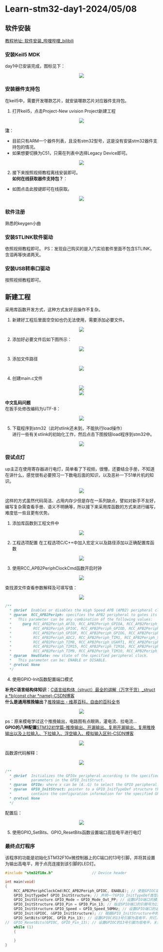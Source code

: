 # Learn-stm32-day1-2024/05/08
## 软件安装 
[教程地址: 软件安装_哔哩哔哩_bilibili](https://www.bilibili.com/video/BV1th411z7sn/?p=3&spm_id_from=pageDriver&vd_source=6a76004ab22d8805367a30ab5bb4d4f0)
### 安装Keil5 MDK
day1中已安装完成，图标见下：
<div align=center>
<img src="https://github.com/Fu0804/Learn-stm32/assets/151499353/c46b8fcc-0bbe-4df1-b10e-9166ce5802d6">
</div>

### 安装器件支持包
在keil5中，需要开发哪款芯片，就安装哪款芯片对应器件支持包。
1. 打开keil5，点击Project-New uvision Project新建工程
<div align=center>
<img src="https://github.com/Fu0804/Learn-stm32/assets/151499353/a1083cb1-0e12-4a8c-840e-967f7bf02a15">
</div>

**注**：
- 目前只有ARM一个器件列表，且没有stm32型号，这是没有安装stm32器件支持包的情况。
- 如果想要切换为C51，只需在列表中选择Legacy Device即可。
<div align=center>
<img src="https://github.com/Fu0804/Learn-stm32/assets/151499353/1848e4ba-9b8b-4e99-bb1f-ba5239686b21">
</div>

2. 接下来按照视频教程离线安装即可。  
**如何在线获取器件支持包？**：
- 如图点击此按键即可在线获取。
<div align=center>
<img src="https://github.com/Fu0804/Learn-stm32/assets/151499353/1354d239-161a-41a6-9bb7-e4c8ecbfdeb4">
</div>

### 软件注册
熟悉的keygen小曲

### 安装STLINK软件驱动
依照视频教程即可。
PS：发现自己购买的是入门实验套件里面不包含STLINK，含泪再等快递两天。

### 安装USB转串口驱动
按照视频教程即可。

## 新建工程
采用库函数开发方式，这种方式友好且操作不复杂。
1. 新建好工程后里面空空如也仍无法使用，需要添加必要文件。
<div align=center>
<img src="https://github.com/Fu0804/Learn-stm32/assets/151499353/58535e4e-5790-45b6-baf5-6ee02c382886">
</div>

2. 添加好必要文件后如下图所示：
<div align=center>
<img src="https://github.com/Fu0804/Learn-stm32/assets/151499353/a1f48948-8c07-4448-a673-7ca7dc354f97">
</div>

3. 添加文件路径
<div align=center>
<img src="https://github.com/Fu0804/Learn-stm32/assets/151499353/e0519ef2-656b-492f-818c-0ee21235657c">
</div>

4. 创建main.c文件
<div align=center>
<img src="https://github.com/Fu0804/Learn-stm32/assets/151499353/5ff973a5-c346-41f7-b59c-067bc5bec3f9">
</div>

<div align=center>
<img src="https://github.com/Fu0804/Learn-stm32/assets/151499353/3a62fc6a-def8-4fcd-809c-ba61bb47cea2">
</div>

**中文乱码问题**  
在扳手处修改编码为UTF-8：
<div align=center>
<img src="https://github.com/Fu0804/Learn-stm32/assets/151499353/ef3c25d8-f861-403d-9e91-69741909623b">
</div>

5. 下载程序到stm32（此时stlink还未到，不能执行load操作）  
进行一些有关stlink的初始化工作，然后点击下图按钮load程序到stm32中。
<div align=center>
<img src="https://github.com/Fu0804/Learn-stm32/assets/151499353/8dc0117f-95bc-4599-9d7d-51a0f82f824c">
</div>

### 尝试点灯
up主正在使用寄存器进行电灯，简单看了下视频，很懵，还要结合手册，不知道在讲什么，感觉很有必要预习一下数电后面的知识，以及恶补一下51单片机的知识。
<div align=center>
<img src="https://github.com/Fu0804/Learn-stm32/assets/151499353/eb70c617-8056-48bd-b494-6980530faa40">
</div>

这样的方式虽然代码简洁、占用内存少但是存在一系列缺点，譬如对新手不友好，编写复杂需查看手册、语义不明确等，所以接下来采用库函数的方式来进行编写，难度低一些且更有优势。  

1. 添加库函数到工程文件中
<div align=center>
<img src="https://github.com/Fu0804/Learn-stm32/assets/151499353/f59b3bb9-d3c3-4eee-8bfa-ba54d9d4a0e2">
</div>

2. 工程选项配置
在工程选项C/C++中加入宏定义以及路径添加以正确配置库函数
<div align=center>
<img src="https://github.com/Fu0804/Learn-stm32/assets/151499353/56c02d30-bd2c-488f-ae5c-ece90be05e2d">
</div>

3. 使用RCC_APB2PeriphClockCmd函数开启时钟
<div align=center>
<img src="https://github.com/Fu0804/Learn-stm32/assets/151499353/98317663-5329-4e17-8bf3-f74fc3d2db90">
</div>

查找源文件查看参数解释及可填写值：
<div align=center>
<img src="https://github.com/Fu0804/Learn-stm32/assets/151499353/6ba1b976-561d-4fa2-8fc9-760afab8b31d">
</div>

```c
/**
  * @brief  Enables or disables the High Speed APB (APB2) peripheral clock.
  * @param  RCC_APB2Periph: specifies the APB2 peripheral to gates its clock.
  *   This parameter can be any combination of the following values:
  *     @arg RCC_APB2Periph_AFIO, RCC_APB2Periph_GPIOA, RCC_APB2Periph_GPIOB,
  *          RCC_APB2Periph_GPIOC, RCC_APB2Periph_GPIOD, RCC_APB2Periph_GPIOE,
  *          RCC_APB2Periph_GPIOF, RCC_APB2Periph_GPIOG, RCC_APB2Periph_ADC1,
  *          RCC_APB2Periph_ADC2, RCC_APB2Periph_TIM1, RCC_APB2Periph_SPI1,
  *          RCC_APB2Periph_TIM8, RCC_APB2Periph_USART1, RCC_APB2Periph_ADC3,
  *          RCC_APB2Periph_TIM15, RCC_APB2Periph_TIM16, RCC_APB2Periph_TIM17,
  *          RCC_APB2Periph_TIM9, RCC_APB2Periph_TIM10, RCC_APB2Periph_TIM11     
  * @param  NewState: new state of the specified peripheral clock.
  *   This parameter can be: ENABLE or DISABLE.
  * @retval None
  */
```
4. 使用GPIO-Init函数配置端口模式  

**补充C语言结构体知识**：[C语言结构体（struct）最全的讲解（万字干货）_struct a *b(const char *name)-CSDN博客](https://blog.csdn.net/lyh290188/article/details/104326450)  
**什么是通用推挽输出？**[推挽输出 - 维基百科，自由的百科全书](https://zh.wikipedia.org/wiki/%E6%8E%A8%E6%8C%BD%E8%BE%93%E5%87%BA)  
<div align=center>
<img src="https://github.com/Fu0804/Learn-stm32/assets/151499353/2a8b7172-366d-42e8-8b05-a2a70df04ed7">
</div>

ps：原来模电学过这个推挽输出，电路图有点眼熟，灌电流、拉电流...  
**GPIO的八种配置**[STM32初学篇-推挽输出、开漏输出、复用开漏输出、复用推挽输出以及上拉输入、下拉输入、浮空输入、模拟输入区别-CSDN博客](https://blog.csdn.net/wenke8619/article/details/76678545)

<div align=center>
<img src="https://github.com/Fu0804/Learn-stm32/assets/151499353/18301f87-f0f6-4171-9907-e8cd28e49141">
</div>

函数源代码解释：
<div align=center>
<img src="https://github.com/Fu0804/Learn-stm32/assets/151499353/ba9d292d-e28b-4f77-8c95-4be6412abda9">
</div>

```c
/**
  * @brief  Initializes the GPIOx peripheral according to the specified
  *         parameters in the GPIO_InitStruct.
  * @param  GPIOx: where x can be (A..G) to select the GPIO peripheral.
  * @param  GPIO_InitStruct: pointer to a GPIO_InitTypeDef structure that
  *         contains the configuration information for the specified GPIO peripheral.
  * @retval None
  */
```

配置后：  
<div align=center>
<img src="https://github.com/Fu0804/Learn-stm32/assets/151499353/018d35eb-1b45-4309-bf77-0ac3e7da72ca">
</div>

5. 使用GPIO_SetBits、GPIO_ResetBits函数设置端口高低电平进行电灯

### 最终点灯程序
该程序的功能是初始化STM32F10x微控制器上的C端口的13号引脚，并将其设置为输出高电平，用于点亮连接到该引脚的LED灯。
```c
#include "stm32f10x.h"                  // Device header

int main(void)
{
	RCC_APB2PeriphClockCmd(RCC_APB2Periph_GPIOC, ENABLE); // 使能GPIOC端口的时钟。RCC_APB2PeriphClockCmd是用来控制高级外设时钟的函数； RCC_APB2Periph_GPIOC指定了要控制的外设（这里是GPIOC），ENABLE是使能时钟。
	GPIO_InitTypeDef GPIO_InitStructure; // 声明一个GPIO_InitTypeDef类型的结构体变量GPIO_InitStructure，用于初始化GPIO端口。
	GPIO_InitStructure.GPIO_Mode = GPIO_Mode_Out_PP; // 设置GPIO端口的模式为推挽输出。
	GPIO_InitStructure.GPIO_Pin = GPIO_Pin_13; // 指定GPIO端口的引脚号为13号引脚，因为灯在这个引脚相接。
	GPIO_InitStructure.GPIO_Speed = GPIO_Speed_50MHz; // 设置GPIO端口的速度为50MHz。
	GPIO_Init(GPIOC, &GPIO_InitStructure); // 根据GPIO_InitStructure中的配置初始化GPIOC端口。
	GPIO_SetBits(GPIOC, GPIO_Pin_13); // 设置GPIOC的13号引脚为高电平，开灯。
//	GPIO_ResetBits(GPIOC, GPIO_Pin_13); // 设置GPIOC的13号引脚为低电平，关灯。
	while (1)
	{
		
	}
}

```

